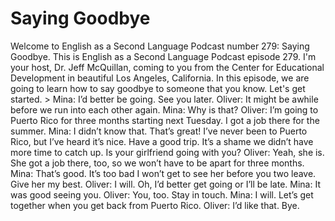 # Saying Goodbye

Welcome to English as a Second Language Podcast number 279: Saying Goodbye.  This is English as a Second Language Podcast episode 279.  I'm your host, Dr. Jeff McQuillan, coming to you from the Center for Educational Development in beautiful Los Angeles, California.  In this episode, we are going to learn how to say goodbye to someone that you know.  Let's get started.  > Mina:  I’d better be going.  See you later.  Oliver:  It might be awhile before we run into each other again.  Mina:  Why is that?  Oliver:  I’m going to Puerto Rico for three months starting next Tuesday.  I got a job there for the summer.  Mina:  I didn’t know that.  That’s great!  I’ve never been to Puerto Rico, but I’ve heard it’s nice.  Have a good trip.  It’s a shame we didn’t have more time to catch up.  Is your girlfriend going with you?     Oliver:  Yeah, she is.  She got a job there, too, so we won’t have to be apart for three months.    Mina:  That’s good.  It’s too bad I won’t get to see her before you two leave.  Give her my best.  Oliver:  I will.  Oh, I’d better get going or I’ll be late.  Mina:  It was good seeing you.  Oliver:  You, too.  Stay in touch.  Mina:  I will.  Let’s get together when you get back from Puerto Rico.  Oliver:  I’d like that.  Bye. 